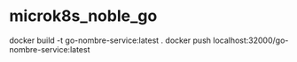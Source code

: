# microk8s_noble_go

docker build -t go-nombre-service:latest .
docker push localhost:32000/go-nombre-service:latest